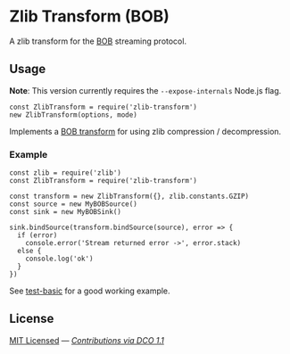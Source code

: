 # Zlib Transform (BOB)

A zlib transform for the [BOB](https://github.com/Fishrock123/bob) streaming protocol.

## Usage

**Note**: This version currently requires the `--expose-internals` Node.js flag.

```
const ZlibTransform = require('zlib-transform')
new ZlibTransform(options, mode)
```

Implements a [BOB transform](https://github.com/Fishrock123/bob/blob/master/reference-buffered-transform.js) for using zlib compression / decompression.

### Example

```
const zlib = require('zlib')
const ZlibTransform = require('zlib-transform')

const transform = new ZlibTransform({}, zlib.constants.GZIP)
const source = new MyBOBSource()
const sink = new MyBOBSink()

sink.bindSource(transform.bindSource(source), error => {
  if (error)
    console.error('Stream returned error ->', error.stack)
  else {
    console.log('ok')
  }
})
```

See [test-basic](test/test-basic) for a good working example.

## License

[MIT Licensed](license) — _[Contributions via DCO 1.1](contributing.md#developers-certificate-of-origin)_
